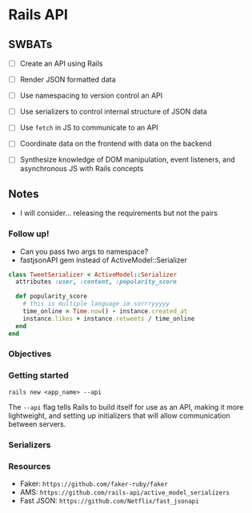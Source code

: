 Rails API
===========

## SWBATs
- [ ] Create an API using Rails
- [ ] Render JSON formatted data
- [ ] Use namespacing to version control an API
- [ ] Use serializers to control internal structure of JSON data
- [ ] Use `fetch` in JS to communicate to an API
- [ ] Coordinate data on the frontend with data on the backend
- [ ] Synthesize knowledge of DOM manipulation, event listeners, and asynchronous JS with Rails concepts


## Notes

- I will consider... releasing the requirements but not the pairs 

### Follow up!
- Can you pass two args to namespace? 
- fastjsonAPI gem instead of ActiveModel::Serializer

```rb
class TweetSerializer < ActiveModel::Serializer
  attributes :user, :content, :popularity_score

  def popularity_score
    # this is multiple language im sorrryyyyy
    time_online = Time.now() - instance.created_at
    instance.likes + instance.retweets / time_online 
  end
end

```



















### Objectives

### Getting started

`rails new <app_name> --api`

The `--api` flag tells Rails to build itself for use as an API, making it more lightweight, and setting up initializers that will allow communication between servers.

### Serializers



### Resources
- Faker: `https://github.com/faker-ruby/faker`
- AMS: `https://github.com/rails-api/active_model_serializers`
- Fast JSON: `https://github.com/Netflix/fast_jsonapi`

